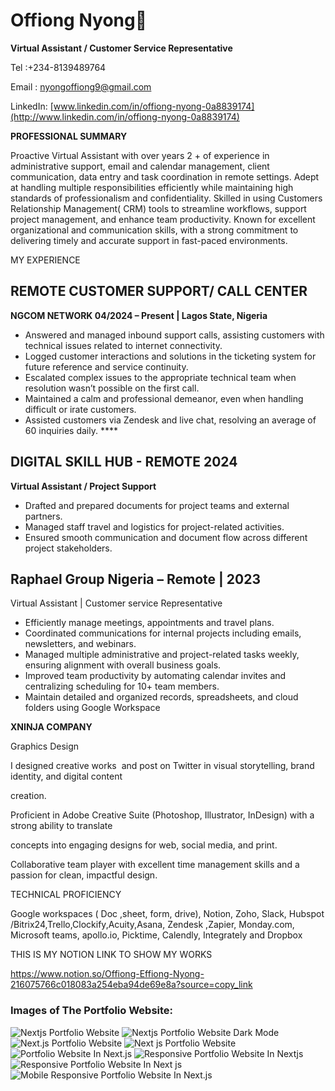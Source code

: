 # Offiong Nyong🌟





**Virtual Assistant / Customer Service Representative**

Tel :+234-8139489764

Email : nyongoffiong9@gmail.com

LinkedIn: [www.linkedin.com/in/offiong-nyong-0a8839174](http://www.linkedin.com/in/offiong-nyong-0a8839174)






**PROFESSIONAL SUMMARY**

Proactive Virtual Assistant with over years 2 + of experience in administrative support, email and calendar management, client communication, data entry and task coordination in remote settings. Adept at handling multiple responsibilities efficiently while maintaining high standards of professionalism and confidentiality. Skilled in using Customers Relationship Management( CRM) tools to streamline workflows, support project management, and enhance team productivity. Known for excellent organizational and communication skills, with a strong commitment to delivering timely and accurate support in fast-paced environments.

MY EXPERIENCE


## **REMOTE CUSTOMER SUPPORT/ CALL CENTER**

**NGCOM NETWORK 04/2024 – Present | Lagos State, Nigeria**

- Answered and managed inbound support calls, assisting customers with technical issues related to internet connectivity.
- Logged customer interactions and solutions in the ticketing system for future reference and service continuity.
- Escalated complex issues to the appropriate technical team when resolution wasn’t possible on the first call.
- Maintained a calm and professional demeanor, even when handling difficult or irate customers.
- Assisted customers via Zendesk and live chat, resolving an average of 60 inquiries daily.    ****


## **DIGITAL SKILL HUB - REMOTE 2024**

**Virtual Assistant / Project Support**

- Drafted and prepared documents for project teams and external partners.
- Managed staff travel and logistics for project-related activities.
- Ensured smooth communication and document flow across different project stakeholders.




## **Raphael Group Nigeria – Remote | 2023**

Virtual Assistant | Customer service Representative

- Efficiently manage meetings, appointments and travel plans.
- Coordinated communications for internal projects including emails, newsletters, and webinars.
- Managed multiple administrative and project-related tasks weekly, ensuring alignment with overall business goals.
- Improved team productivity by automating calendar invites and centralizing scheduling for 10+ team members.
- Maintain detailed and organized records, spreadsheets, and cloud folders using Google Workspace

**XNINJA COMPANY**

Graphics Design

I designed creative works  and post on Twitter in visual storytelling, brand identity, and digital content

creation.

Proficient in Adobe Creative Suite (Photoshop, Illustrator, InDesign) with a strong ability to translate

concepts into engaging designs for web, social media, and print.

Collaborative team player with excellent time management skills and a passion for clean, impactful design.


TECHNICAL PROFICIENCY 

Google workspaces ( Doc ,sheet, form, drive), Notion, Zoho, Slack, Hubspot /Bitrix24,Trello,Clockify,Acuity,Asana, Zendesk ,Zapier, Monday.com, Microsoft teams, apollo.io, Picktime, Calendly, Integrately and Dropbox

 THIS IS MY NOTION LINK TO SHOW MY WORKS

https://www.notion.so/Offiong-Effiong-Nyong-216075766c018083a254eba94de69e8a?source=copy_link

### Images of The Portfolio Website:


![Nextjs Portfolio Website](https://github.com/codebucks27/Next.js-Developer-Portfolio-Starter-Code/blob/main/website%20images/home-light-desktop.png)
![Nextjs Portfolio Website Dark Mode](https://github.com/codebucks27/Next.js-Developer-Portfolio-Starter-Code/blob/main/website%20images/home-dark-desktop.png)
![Next.js Portfolio Website](https://github.com/codebucks27/Next.js-Developer-Portfolio-Starter-Code/blob/main/website%20images/about-light-desktop.png)
![Next js Portfolio Website](https://github.com/codebucks27/Next.js-Developer-Portfolio-Starter-Code/blob/main/website%20images/projects-dark-desktop.png)
![Portfolio Website In Next.js](https://github.com/codebucks27/Next.js-Developer-Portfolio-Starter-Code/blob/main/website%20images/articles-light-desktop.png)
![Responsive Portfolio Website In Nextjs](https://github.com/codebucks27/Next.js-Developer-Portfolio-Starter-Code/blob/main/website%20images/about-light-mobile.png)
![Responsive Portfolio Website In Next js](https://github.com/codebucks27/Next.js-Developer-Portfolio-Starter-Code/blob/main/website%20images/projects-light-mobile.png)
![Mobile Responsive Portfolio Website In Next.js](https://github.com/codebucks27/Next.js-Developer-Portfolio-Starter-Code/blob/main/website%20images/articles-light-mobile.png)






